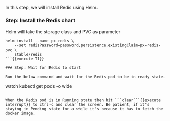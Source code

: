 In this step, we will install Redis using Helm.

### Step: Install the Redis chart

Helm will take the storage class and PVC as parameter
```
helm install --name px-redis \
    --set redisPassword=password,persistence.existingClaim=px-redis-pvc \
    stable/redis
```{{execute T1}}

### Step: Wait for Redis to start

Run the below command and wait for the Redis pod to be in ready state.
```
watch kubectl get pods -o wide
```{{execute T1}}

When the Redis pod is in Running state then hit ```clear```{{execute interrupt}} to ctrl-c and clear the screen. Be patient, if it's staying in Pending state for a while it's because it has to fetch the docker image.
